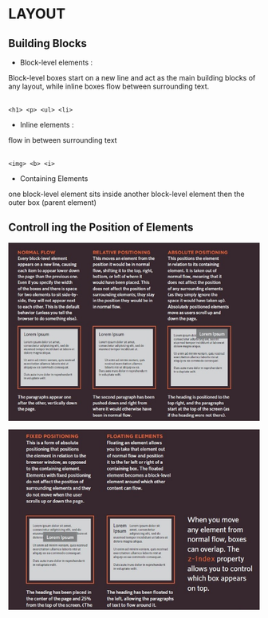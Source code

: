 # LAYOUT

## Building Blocks

+ Block-level elements :

Block-level boxes start on a new line and act as the main building blocks
of any layout, while inline boxes flow between surrounding text.


 ```

<h1> <p> <ul> <li>

```

+ Inline elements :

flow in between surrounding text

 ```

<img> <b> <i>
```
+ Containing Elements 

one block-level element sits inside another  block-level element then the outer box (parent element)


## Controll ing the Position of Elements


![Read8](imge/701.jpg)

![Read8](imge/702.jpg)